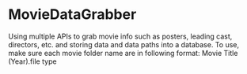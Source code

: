 # MovieDataGrabber
Using multiple APIs to grab movie info such as posters, leading cast, directors, etc. and storing data and data paths into a database. 
To use, make sure each movie folder name are in following format: Movie Title (Year).file type
